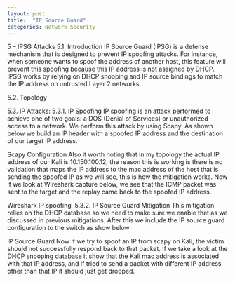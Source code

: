 ```yaml
---
layout: post
title:  "IP Source Guard"
categories: Network Security
---
```

5 –      IPSG Attacks
5.1.   Introduction
IP Source Guard (IPSG) is a defense mechanism that is designed to prevent IP spoofing attacks. For instance, when someone wants to spoof the address of another host, this feature will prevent this spoofing because this IP address is not assigned by DHCP. IPSG works by relying on DHCP snooping and IP source bindings to match the IP address on untrusted Layer 2 networks.   

5.2.   Topology

5.3.   IP Attacks:
5.3.1.           IP Spoofing
IP spoofing is an attack performed to achieve one of two goals: a DOS (Denial of Services) or unauthorized access to a network. We perform this attack by using Scapy. As shown below we build an IP header with a spoofed IP address and the destination of our target IP address.


Scapy Configuration
Also it worth noting that in my topology the actual IP address of our Kali is 10.150.100.12, the reason this is working is there is no validation that maps the IP address to the mac address of the host that is sending the spoofed IP as we will see, this is how the mitigation works.  Now if we look at Wireshark capture below, we see that the ICMP packet was sent to the target and the replay came back to the spoofed IP address.


Wireshark IP spoofing ﻿
5.3.2.           IP Source Guard Mitigation
This mitigation relies on the DHCP database so we need to make sure we enable that as we discussed in previous mitigations. After this we include the IP source guard configuration to the switch as show below


IP Source Guard
Now if we try to spoof an IP from scapy on Kali, the victim should not successfully respond back to that packet.  If we take a look at the DHCP snooping database it show that the Kali mac address is associated with that IP address, and if tried to send a packet with different IP address other than that IP it should just get dropped.
